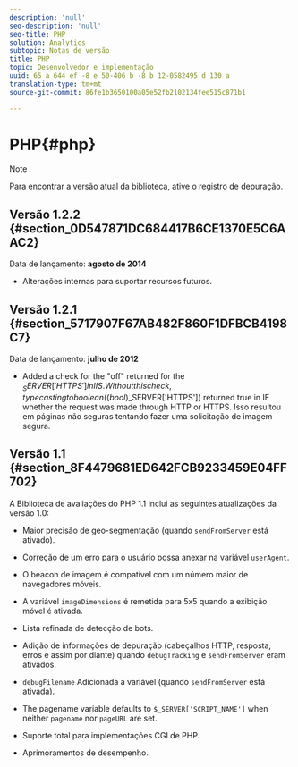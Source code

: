 ```yaml
---
description: 'null'
seo-description: 'null'
seo-title: PHP
solution: Analytics
subtopic: Notas de versão
title: PHP
topic: Desenvolvedor e implementação
uuid: 65 a 644 ef -8 e 50-406 b -8 b 12-0582495 d 130 a
translation-type: tm+mt
source-git-commit: 86fe1b3650100a05e52fb2102134fee515c871b1

---
```



# PHP{#php}

>[!NOTE]
>
>Para encontrar a versão atual da biblioteca, ative o registro de depuração.

## Versão 1.2.2 {#section_0D547871DC684417B6CE1370E5C6AAC2}

Data de lançamento: **agosto de 2014**

* Alterações internas para suportar recursos futuros.

## Versão 1.2.1 {#section_5717907F67AB482F860F1DFBCB4198C7}

Data de lançamento: **julho de 2012**

* Added a check for the "off" returned for the $_SERVER['HTTPS'] in IIS. Without this check, typecasting to boolean ((bool)$_SERVER['HTTPS']) returned true in IE whether the request was made through HTTP or HTTPS. Isso resultou em páginas não seguras tentando fazer uma solicitação de imagem segura.

## Versão 1.1 {#section_8F4479681ED642FCB9233459E04FF702}

A Biblioteca de avaliações do PHP 1.1 inclui as seguintes atualizações da versão 1.0:

* Maior precisão de geo-segmentação (quando `sendFromServer` está ativado).
* Correção de um erro para o usuário possa anexar na variável `userAgent`.
* O beacon de imagem é compatível com um número maior de navegadores móveis.
* A variável `imageDimensions` é remetida para 5x5 quando a exibição móvel é ativada.
* Lista refinada de detecção de bots.
* Adição de informações de depuração (cabeçalhos HTTP, resposta, erros e assim por diante) quando `debugTracking` e `sendFromServer` eram ativados.

* `debugFilename` Adicionada a variável (quando `sendFromServer` está ativada).

* The pagename variable defaults to `$_SERVER['SCRIPT_NAME']` when neither `pagename` nor `pageURL` are set.

* Suporte total para implementações CGI de PHP.
* Aprimoramentos de desempenho.

